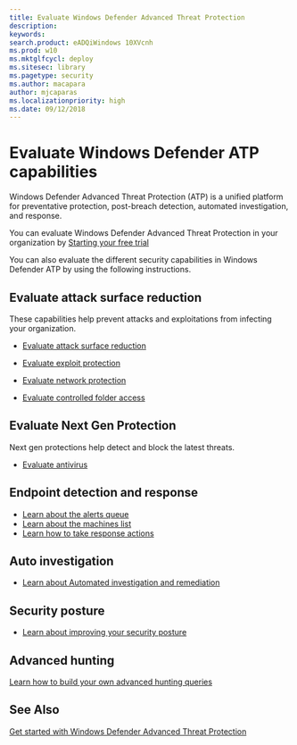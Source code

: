 ```yaml
---
title: Evaluate Windows Defender Advanced Threat Protection
description: 
keywords: 
search.product: eADQiWindows 10XVcnh
ms.prod: w10
ms.mktglfcycl: deploy
ms.sitesec: library
ms.pagetype: security
ms.author: macapara
author: mjcaparas
ms.localizationpriority: high
ms.date: 09/12/2018
---
```


# Evaluate Windows Defender ATP capabilities
Windows Defender Advanced Threat Protection (ATP) is a unified platform for preventative protection, post-breach detection, automated investigation, and response.

You can evaluate Windows Defender Advanced Threat Protection in your organization by [Starting your free trial](https://www.microsoft.com/en-us/WindowsForBusiness/windows-atp)

You can also evaluate the different security capabilities in Windows Defender ATP by using the following instructions. 

## Evaluate attack surface reduction
These capabilities help prevent attacks and exploitations from infecting your organization.
- [Evaluate attack surface reduction](./windows-defender-exploit-guard/evaluate-attack-surface-reduction.md)

- [Evaluate exploit protection](windows-defender-exploit-guard/evaluate-exploit-protection.md)
- [Evaluate network protection](windows-defender-exploit-guard/evaluate-exploit-protection.md)
- [Evaluate controlled folder access](evaluate-controlled-folder-access.md)

## Evaluate Next Gen Protection
Next gen protections help detect and block the latest threats.
- [Evaluate antivirus](windows-defender-antivirus/evaluate-windows-defender-antivirus.md)

## Endpoint detection and response
- [Learn about the alerts queue](windows-defender-atp/alerts-queue-windows-defender-advanced-threat-protectio)
- [Learn about the machines list](windows-defender-atp/machines-view-overview-windows-defender-advanced-threat-protection.md)
- [Learn how to take response actions](windows-defender-atp/response-actions-windows-defender-advanced-threat-protection.md)
## Auto investigation
- [Learn about Automated investigation and remediation](windows-defender-atp/automated-investigations-windows-defender-advanced-threat-protection.md)

## Security posture
- [Learn about improving your security posture](windows-defender-atp/secure-score-dashboard-windows-defender-advanced-threat-protection.md)

## Advanced hunting
[Learn how to build your own advanced hunting queries](windows-defender-atp/advanced-hunting-windows-defender-advanced-threat-protection.md)

## See Also
[Get started with Windows Defender Advanced Threat Protection](get-started.md)